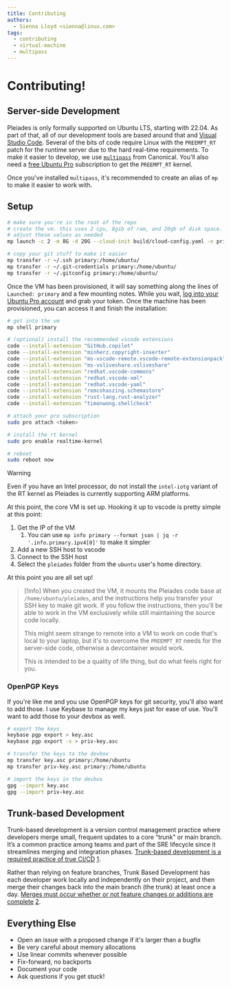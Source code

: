 ```yaml
---
title: Contributing
authors:
  - Sienna Lloyd <sienna@linux.com>
tags:
  - contributing
  - virtual-machine
  - multipass
---
```


# Contributing!

## Server-side Development

Pleiades is only formally supported on Ubuntu LTS, starting with 22.04. As part of that, all of our development tools are based around that and [Visual Studio Code](https://code.visualstudio.com/). Several of the bits of code require Linux with the `PREEMPT_RT` patch for the runtime server due to the hard real-time requirements. To make it easier to develop, we use [`multipass`](https://multipass.run/) from Canonical. You'll also need a [free Ubuntu Pro](https://ubuntu.com/pro) subscription to get the `PREEMPT_RT` kernel.

Once you've installed `multipass`, it's recommended to create an alias of `mp` to make it easier to work with.

## Setup

```sh
# make sure you're in the root of the repo
# create the vm. this uses 2 cpu, 8gib of ram, and 20gb of disk space.
# adjust these values as needed
mp launch -c 2 -m 8G -d 20G --cloud-init build/cloud-config.yaml -n primary --mount $PWD:/home/ubuntu/pleiades

# copy your git stuff to make it easier
mp transfer -r ~/.ssh primary:/home/ubuntu/
mp transfer -r ~/.git-credentials primary:/home/ubuntu/
mp transfer -r ~/.gitconfig primary:/home/ubuntu/
```

Once the VM has been provisioned, it will say something along the lines of `Launched: primary` and a few mounting notes. While you wait, [log into your Ubuntu Pro account](https://ubuntu.com/pro/dashboard) and grab your token. Once the machine has been provisioned, you can access it and finish the installation:

```sh
# get into the vm
mp shell primary

# (optional) install the recommended vscode extensions
code --install-extension "GitHub.copilot"
code --install-extension "minherz.copyright-inserter"
code --install-extension "ms-vscode-remote.vscode-remote-extensionpack"
code --install-extension "ms-vsliveshare.vsliveshare"
code --install-extension "redhat.vscode-commons"
code --install-extension "redhat.vscode-xml"
code --install-extension "redhat.vscode-yaml"
code --install-extension "remcohaszing.schemastore"
code --install-extension "rust-lang.rust-analyzer"
code --install-extension "timonwong.shellcheck"

# attach your pro subscription
sudo pro attach <token>

# install the rt kernel
sudo pro enable realtime-kernel

# reboot
sudo reboot now
```

> [!warning]
> Even if you have an Intel processor, do not install the `intel-iotg` variant of the RT kernel as Pleiades is currently supporting ARM platforms.

At this point, the core VM is set up. Hooking it up to vscode is pretty simple at this point:

1. Get the IP of the VM
	1. You can use `mp info primary --format json | jq -r '.info.primary.ipv4[0]'` to make it simpler
2. Add a new SSH host to vscode
3. Connect to the SSH host
4. Select the `pleiades` folder from the `ubuntu` user's home directory.

At this point you are all set up!

> [!info]
> When you created the VM, it mounts the Pleiades code base at `/home/ubuntu/pleiades`, and the instructions help you transfer your SSH key to make git work. If you follow the instructions, then you'll be able to work in the VM exclusively while still maintaining the source code locally.
> 
> This might seem strange to remote into a VM to work on code that's local to your laptop, but it's to overcome the `PREEMPT_RT` needs for the server-side code, otherwise a devcontainer would work.
> 
> This is intended to be a quality of life thing, but do what feels right for you.

### OpenPGP Keys

If you're like me and you use OpenPGP keys for git security, you'll also want to add those. I use Keybase to manage my keys just for ease of use. You'll want to add those to your devbox as well.

```sh
# export the keys
keybase pgp export > key.asc
keybase pgp export -s > priv-key.asc

# transfer the keys to the devbox
mp transfer key.asc primary:/home/ubuntu
mp transfer priv-key.asc primary:/home/ubuntu

# import the keys in the devbox
gpg --import key.asc
gpg --import priv-key.asc

```
## Trunk-based Development

Trunk-based development is a version control management practice where developers merge small, frequent updates to a core “trunk” or main branch. It’s a common practice among teams and part of the SRE lifecycle since it streamlines merging and integration phases. [Trunk-based development is a required practice of true CI/CD](https://www.atlassian.com/continuous-delivery/continuous-integration/trunk-based-development) [1](https://www.atlassian.com/continuous-delivery/continuous-integration/trunk-based-development).

Rather than relying on feature branches, Trunk Based Development has each developer work locally and independently on their project, and then merge their changes back into the main branch (the trunk) at least once a day. [Merges must occur whether or not feature changes or additions are complete](about:blank#) [2](https://www.gitkraken.com/blog/trunk-based-development).

## Everything Else

* Open an issue with a proposed change if it's larger than a bugfix
* Be very careful about memory allocations
* Use linear commits whenever possible
* Fix-forward, no backports
* Document your code
* Ask questions if you get stuck!

